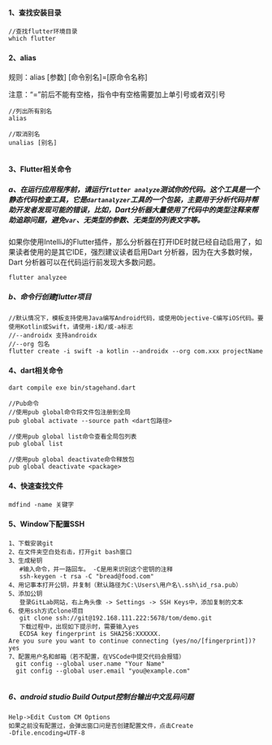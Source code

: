 #### 1、查找安装目录

```
//查找flutter环境目录
which flutter
```

#### 2、alias

规则：alias [参数] [命令别名]=[原命令名称]

注意：“=”前后不能有空格，指令中有空格需要加上单引号或者双引号

```
//列出所有别名
alias

//取消别名
unalias [别名]


```

#### 3、Flutter相关命令

##### a、在运行应用程序前，请运行`flutter analyze`测试你的代码。这个工具是一个静态代码检查工具，它是`dartanalyzer`工具的一个包装，主要用于分析代码并帮助开发者发现可能的错误，比如，Dart分析器大量使用了代码中的类型注释来帮助追踪问题，避免`var`、无类型的参数、无类型的列表文字等。

如果你使用IntelliJ的Flutter插件，那么分析器在打开IDE时就已经自动启用了，如果读者使用的是其它IDE，强烈建议读者启用Dart 分析器，因为在大多数时候，Dart 分析器可以在代码运行前发现大多数问题。

```
flutter analyzee
```

##### b、命令行创建flutter项目

```
//默认情况下，模板支持使用Java编写Android代码，或使用Objective-C编写iOS代码。要使用Kotlin或Swift，请使用-i和/或-a标志
//--androidx 支持androidx
//--org 包名
flutter create -i swift -a kotlin --androidx --org com.xxx projectName
```

#### 4、dart相关命令

```
dart compile exe bin/stagehand.dart
```

```
//Pub命令
//使用pub global命令将文件包注册到全局
pub global activate --source path <dart包路径>

//使用pub global list命令查看全局包列表
pub global list

//使用pub global deactivate命令释放包
pub global deactivate <package>
```



#### 4、快速查找文件

```
mdfind -name 关键字
```

#### 5、Window下配置SSH

```
1、下载安装git
2、在文件夹空白处右击，打开git bash窗口
3、生成秘钥
   #输入命令，并一路回车。 -C是用来识别这个密钥的注释
   ssh-keygen -t rsa -C "bread@food.com"
4、用记事本打开公钥，并复制（默认路径为C:\Users\用户名\.ssh\id_rsa.pub）
5、添加公钥
   登录GitLab网站，右上角头像 -> Settings -> SSH Keys中，添加复制的文本
6、使用ssh方式clone项目
   git clone ssh://git@192.168.111.222:5678/tom/demo.git
   下载过程中，出现如下提示时，需要输入yes
   ECDSA key fingerprint is SHA256:XXXXXX.
Are you sure you want to continue connecting (yes/no/[fingerprint])? yes
7、配置用户名和邮箱（若不配置，在VSCode中提交代码会报错）
  git config --global user.name "Your Name"
  git config --global user.email "you@example.com"
   
```

##### 6、android studio Build Output控制台输出中文乱码问题

```
Help->Edit Custom CM Options
如果之前没有配置过，会弹出窗口问是否创建配置文件，点击Create
-Dfile.encoding=UTF-8
```

